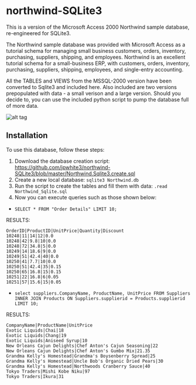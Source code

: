 # northwind-SQLite3

This is a version of the Microsoft Access 2000 Northwind sample database, re-engineered for SQLite3.

The Northwind sample database was provided with Microsoft Access as a tutorial schema for managing small business customers, orders, inventory, purchasing, suppliers, shipping, and employees. Northwind is an excellent tutorial schema for a small-business ERP, with customers, orders, inventory, purchasing, suppliers, shipping, employees, and single-entry accounting.

All the TABLES and VIEWS from the MSSQL-2000 version have been converted to Sqlite3 and included here. Also included are two versions prepopulated with data - a small verison and a large version. Should you decide to, you can use the included python script to pump the database full of more data.

![alt tag](https://raw.githubusercontent.com/jpwhite3/northwind-SQLite3/master/Northwind_ERD.png)

## Installation

To use this database, follow these steps:

1. Download the database creation script: https://github.com/jpwhite3/northwind-SQLite3/blob/master/Northwind.Sqlite3.create.sql
2. Create a new local database: `sqlite3 Northwind.db`
3. Run the script to create the tables and fill them with data: `.read Northwind_Sqlite.sql`
4. Now you can execute queries such as those shown below:

- `SELECT * FROM "Order Details" LIMIT 10;`

RESULTS:
```
OrderID|ProductID|UnitPrice|Quantity|Discount
10248|11|14|12|0.0
10248|42|9.8|10|0.0
10248|72|34.8|5|0.0
10249|14|18.6|9|0.0
10249|51|42.4|40|0.0
10250|41|7.7|10|0.0
10250|51|42.4|35|0.15
10250|65|16.8|15|0.15
10251|22|16.8|6|0.05
10251|57|15.6|15|0.05
```
  
- `select suppliers.CompanyName, ProductName, UnitPrice FROM Suppliers INNER JOIN Products ON Suppliers.supplierid = Products.supplierid LIMIT 10;`

RESULTS:
```
CompanyName|ProductName|UnitPrice
Exotic Liquids|Chai|18
Exotic Liquids|Chang|19
Exotic Liquids|Aniseed Syrup|10
New Orleans Cajun Delights|Chef Anton's Cajun Seasoning|22
New Orleans Cajun Delights|Chef Anton's Gumbo Mix|21.35
Grandma Kelly's Homestead|Grandma's Boysenberry Spread|25
Grandma Kelly's Homestead|Uncle Bob's Organic Dried Pears|30
Grandma Kelly's Homestead|Northwoods Cranberry Sauce|40
Tokyo Traders|Mishi Kobe Niku|97
Tokyo Traders|Ikura|31
```
